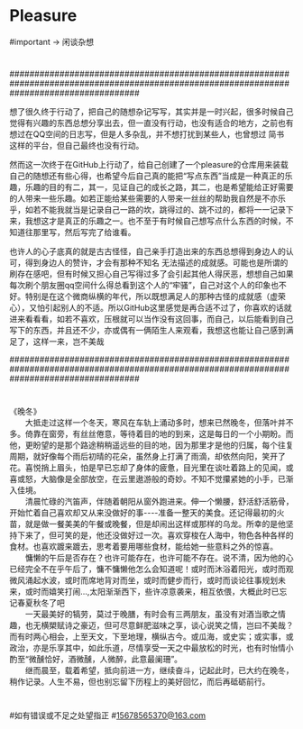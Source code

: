 # Pleasure
#important -> 闲谈杂想
#
#
#
#
#
#
#
#
#
#
#
#
#
#
#
#
#
#
#
#
#
#
#
#
#
#
#
#
#
#
#
#
#
#
#
#
#
#
#
#
#
#
#
#
#
#
#
#
#
#
#
#

##########################################################################################################################################

想了很久终于行动了，把自己的随想杂记写写，其实并是一时兴起，很多时候自己觉得有兴趣的东西总想分享出去，但一直没有行动，也没有适合的地方，之前也有想过在QQ空间的日志写，但是人多杂乱，并不想打扰到某些人，也曾想过 简书 这样的平台，但自己最终也没有行动。

然而这一次终于在GitHub上行动了，给自己创建了一个pleasure的仓库用来装载自己的随想还有些心得，也希望今后自己真的能把“写点东西”当成是一种真正的乐趣，乐趣的目的有二，其一，见证自己的成长之路，其二，也是希望能给正好需要的人带来一些乐趣。如若正能给某些需要的人带来一丝丝的帮助我自然是不亦乐乎，如若不能我就当是记录自己一路的坎，跳得过的、跳不过的，都将一一记录下来，我想这才是真正的乐趣之一。也不至于有时候自己想写点什么东西的时候，不知道往那里写，然后写完了给谁看。

也许人的心子底真的就是古古怪怪，自己亲手打造出来的东西总想得到身边人的认可，得到身边人的赞许，才会有那种不知名 无法描述的成就感。可能也是所谓的刷存在感吧，但有时候又担心自己写得过多了会引起其他人得厌恶，想想自己如果每次刷个朋友圈qq空间什么得总看到这个人的“牢骚”，自己对这个人的印象也不好。特别是在这个微商纵横的年代，所以既想满足人的那种古怪的成就感（虚荣心），又怕引起别人的不适。所以GitHub这里感觉是再合适不过了，你喜欢的话就进来看看看，如若不喜欢，压根就可以当作没有这回事，而自己，以后能看到自己写下的东西，并且还不少，亦或偶有一俩陌生人来观看，我想这也能让自己感到满足了，这样一来，岂不美哉


##########################################################################################################################################
#
#
#
#
#
#
#
#
#
#
#
#
#
#
#
#
#
#
#
#
#
#
#
#
#
#
#
#
#
#
#
#
《晚冬》
<br />
　　大抵走过这样一个冬天，寒风在车轨上涌动多时，想来已然晚冬，但落叶并不多。倚靠在窗旁，有丝丝倦意，等待着目的地的到来，这是每日的一个小期盼。而他，更盼望的是那个路途稍稍遥远些的目的地，因为那里才是他的归属，每个往复周期，就好像每个雨后初晴的花朵，虽然身上打满了雨滴，却依然向阳，笑开了花。喜悦捎上眉头，怕是早已忘却了身体的疲惫，目光里在谈吐着路上的见闻，或喜或怒，大脑像是全部放空，在云里遨游般的奇妙。不知不觉攥紧她的小手，已渐入佳境。<br />
　　清晨忙碌的汽笛声，伴随着朝阳从窗外跑进来。伸一个懒腰，舒活舒活筋骨，开始忙着自己喜欢却又从来没做好的事----准备一整天的美食。还记得最初的火苗，就是做一餐美美的午餐或晚餐，但是却闹出这样或那样的乌龙。所幸的是他坚持下来了，但可笑的是，他还没做好过一次。喜欢穿梭在人海中，物色各种各样的食材。也喜欢踱来踱去，思考着要用哪些食材，能给她一些意料之外的惊喜。<br />
　　慵懒的午后是否存在？也许可能存在，也许可能不存在。说不清，因为他的心已经完全不在乎午后了，慵不慵懒他怎么会知道呢！或时而沐浴着阳光，或时而观微风涌起水波，或时而席地背对而坐，或时而健步而行，或时而谈论往事规划未来，或时而嬉笑打闹...,太阳渐渐西下，些许凉意袭来，相互依偎，大概此时已忘记春夏秋冬了吧<br />
　　一天最美好的犒劳，莫过于晚膳，有时会有三两朋友，虽没有对酒当歌之情趣，也无横槊赋诗之豪迈，但可尽意鲜肥滋味之享，谈心说笑之情，岂曰不美哉？而有时两心相会，上至天文，下至地理，横纵古今。或瓜海，或史实；或实事，或政治，亦是乐享其中，如此乐道，尽情享受一天之中最放松的时光，也有时怡情小酌至“微醺恰好，酒微醺，人微醉，此意最阑珊”。<br />
　　继而晨至，载着希望，抵向前进一方，继续奋斗，记起此时，已大约在晚冬，稍作记录。人生不易，但也别忘留下历程上的美好回忆，而后再砥砺前行。

#
#
#
#
#如有错误或不足之处望指正
#15678565370@163.com